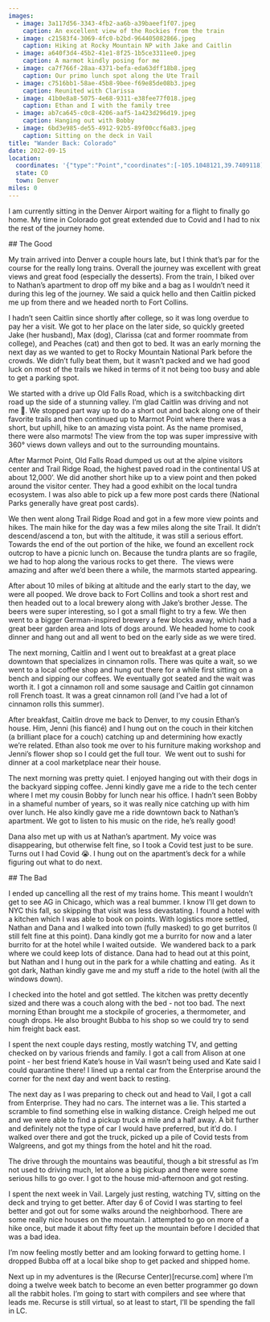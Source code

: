 ```yaml
---
images:
  - image: 3a117d56-3343-4fb2-aa6b-a39baeef1f07.jpeg
    caption: An excellent view of the Rockies from the train
  - image: c21583f4-3069-4fc0-b2bd-964405082866.jpeg
    caption: Hiking at Rocky Mountain NP with Jake and Caitlin
  - image: a640f3d4-45b2-41e1-8f25-1b5ce3311ee0.jpeg
    caption: A marmot kindly posing for me
  - image: ca7f766f-28aa-4371-befa-eda63dff18b8.jpeg
    caption: Our primo lunch spot along the Ute Trail
  - image: c7516bb1-58ae-45b8-9bee-f69e85de08b3.jpeg
    caption: Reunited with Clarissa
  - image: 41b0e8a8-5075-4e68-9311-e38fee77f018.jpeg
    caption: Ethan and I with the family tree
  - image: ab7ca645-c0c8-4206-aaf5-1a423d296d19.jpeg
    caption: Hanging out with Bobby
  - image: 6bd3e985-de55-4912-92b5-89f00ccf6a83.jpeg
    caption: Sitting on the deck in Vail
title: "Wander Back: Colorado"
date: 2022-09-15
location:
  coordinates: '{"type":"Point","coordinates":[-105.1048121,39.7409118]}'
  state: CO
  town: Denver
miles: 0
---
```

I am currently sitting in the Denver Airport waiting for a flight to finally go home. My time in Colorado got great extended due to Covid and I had to nix the rest of the journey home. 

\## The Good

My train arrived into Denver a couple hours late, but I think that’s par for the course for the really long trains. Overall the journey was excellent with great views and great food (especially the desserts). From the train, I biked over to Nathan’s apartment to drop off my bike and a bag as I wouldn’t need it during this leg of the journey. We said a quick hello and then Caitlin picked me up from there and we headed north to Fort Collins. 

I hadn’t seen Caitlin since shortly after college, so it was long overdue to pay her a visit. We got to her place on the later side, so quickly greeted Jake (her husband), Max (dog), Clarissa (cat and former roommate from college), and Peaches (cat) and then got to bed. It was an early morning the next day as we wanted to get to Rocky Mountain National Park before the crowds. We didn’t fully beat them, but it wasn’t packed and we had good luck on most of the trails we hiked in terms of it not being too busy and able to get a parking spot. 

We started with a drive up Old Falls Road, which is a switchbacking dirt road up the side of a stunning valley. I’m glad Caitlin was driving and not me 😬. We stopped part way up to do a short out and back along one of their favorite trails and then continued up to Marmot Point where there was a short, but uphill, hike to an amazing vista point. As the name promised, there were also marmots! The view from the top was super impressive with 360° views down valleys and out to the surrounding mountains. 

After Marmot Point, Old Falls Road dumped us out at the alpine visitors center and Trail Ridge Road, the highest paved road in the continental US at about 12,000’. We did another short hike up to a view point and then poked around the visitor center. They had a good exhibit on the local tundra ecosystem. I was also able to pick up a few more post cards there (National Parks generally have great post cards). 

We then went along Trail Ridge Road and got in a few more view points and hikes. The main hike for the day was a few miles along the site Trail. It didn’t descend/ascend a ton, but with the altitude, it was still a serious effort. Towards the end of the out portion of the hike, we found an excellent rock outcrop to have a picnic lunch on. Because the tundra plants are so fragile, we had to hop along the various rocks to get there.  The views were amazing and after we’d been there a while, the marmots started appearing. 

After about 10 miles of biking at altitude and the early start to the day, we were all pooped. We drove back to Fort Collins and took a short rest and then headed out to a local brewery along with Jake’s brother Jesse. The beers were super interesting, so I got a small flight to try a few. We then went to a bigger German-inspired brewery a few blocks away, which had a great beer garden area and lots of dogs around. We headed home to cook dinner and hang out and all went to bed on the early side as we were tired. 

The next morning, Caitlin and I went out to breakfast at a great place downtown that specializes in cinnamon rolls. There was quite a wait, so we went to a local coffee shop and hung out there for a while first sitting on a bench and sipping our coffees. We eventually got seated and the wait was worth it. I got a cinnamon roll and some sausage and Caitlin got cinnamon roll French toast. It was a great cinnamon roll (and I’ve had a lot of cinnamon rolls this summer). 

After breakfast, Caitlin drove me back to Denver, to my cousin Ethan’s house. Him, Jenni (his fiancé) and I hung out on the couch in their kitchen (a brilliant place for a couch) catching up and determining how exactly we’re related. Ethan also took me over to his furniture making workshop and Jenni’s flower shop so I could get the full tour.  We went out to sushi for dinner at a cool marketplace near their house. 

The next morning was pretty quiet. I enjoyed hanging out with their dogs in the backyard sipping coffee. Jenni kindly gave me a ride to the tech center where I met my cousin Bobby for lunch near his office. I hadn’t seen Bobby in a shameful number of years, so it was really nice catching up with him over lunch. He also kindly gave me a ride downtown back to Nathan’s apartment. We got to listen to his music on the ride, he’s really good!

Dana also met up with us at Nathan’s apartment. My voice was disappearing, but otherwise felt fine, so I took a Covid test just to be sure. Turns out I had Covid 😭. I hung out on the apartment’s deck for a while figuring out what to do next. 

\## The Bad

I ended up cancelling all the rest of my trains home. This meant I wouldn’t get to see AG in Chicago, which was a real bummer. I know I’ll get down to NYC this fall, so skipping that visit was less devastating. I found a hotel with a kitchen which I was able to book on points. With logistics more settled, Nathan and Dana and I walked into town (fully masked) to go get burritos (I still felt fine at this point). Dana kindly got me a burrito for now and a later burrito for at the hotel while I waited outside.  We wandered back to a park where we could keep lots of distance. Dana had to head out at this point, but Nathan and I hung out in the park for a while chatting and eating.  As it got dark, Nathan kindly gave me and my stuff a ride to the hotel (with all the windows down). 

I checked into the hotel and got settled. The kitchen was pretty decently sized and there was a couch along with the bed - not too bad. The next morning Ethan brought me a stockpile of groceries, a thermometer, and cough drops. He also brought Bubba to his shop so we could try to send him freight back east. 

I spent the next couple days resting, mostly watching TV, and getting checked on by various friends and family. I got a call from Alison at one point - her best friend Kate’s house in Vail wasn’t being used and Kate said I could quarantine there! I lined up a rental car from the Enterprise around the corner for the next day and went back to resting. 

The next day as I was preparing to check out and head to Vail, I got a call from Enterprise. They had no cars. The internet was a lie. This started a scramble to find something else in walking distance. Creigh helped me out and we were able to find a pickup truck a mile and a half away. A bit further and definitely not the type of car I would have preferred, but it’d do. I walked over there and got the truck, picked up a pile of Covid tests from Walgreens, and got my things from the hotel and hit the road. 

The drive through the mountains was beautiful, though a bit stressful as I’m not used to driving much, let alone a big pickup and there were some serious hills to go over. I got to the house mid-afternoon and got resting. 

I spent the next week in Vail. Largely just resting, watching TV, sitting on the deck and trying to get better. After day 6 of Covid I was starting to feel better and got out for some walks around the neighborhood. There are some really nice houses on the mountain. I attempted to go on more of a hike once, but made it about fifty feet up the mountain before I decided that was a bad idea. 

I’m now feeling mostly better and am looking forward to getting home. I dropped Bubba off at a local bike shop to get packed and shipped home. 

Next up in my adventures is the (Recurse Center)\[recurse.com] where I’m doing a twelve week batch to become an even better programmer go down all the rabbit holes. I’m going to start with compilers and see where that leads me. Recurse is still virtual, so at least to start, I’ll be spending the fall in LC.